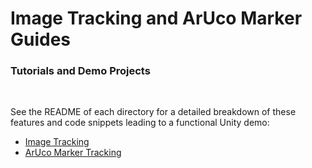 # Image Tracking and ArUco Marker Guides
### Tutorials and Demo Projects

<br/>

See the README of each directory for a detailed breakdown of these features and code snippets leading to a functional Unity demo:

- [Image Tracking](https://github.com/magicleap/ImageTrackingAndArUcoMarkerGuides/blob/main/Image%20Tracking/README.md)
- [ArUco Marker Tracking](https://github.com/magicleap/ImageTrackingAndArUcoMarkerGuides/blob/main/ArUco%20Markers/README.md)